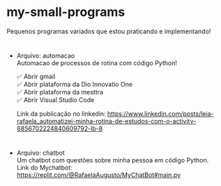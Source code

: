 # my-small-programs
<p> Pequenos programas variados que estou praticando e implementando!<p/>

#
<div>
  
- Arquivo: automacao <br>
Automacao de processos de rotina com código Python!

  ✅ Abrir gmail <br>
  ✅ Abrir plataforma da Dio Innovatio One <br>
  ✅ Abrir plataforma da mesttra <br>
  ✅ Abrir Visual Studio Code <br>
  
  
  Link da publicação no linkedin: https://www.linkedin.com/posts/leia-rafaela_automatizei-minha-rotina-de-estudos-com-o-activity-6856702224840609792-lb-8
  <div/>
 
  #
<div>
  
- Arquivo:  chatbot <br>
Um chatbot com questões sobre minha pessoa em código Python.<br>
Link do Mychatbot: https://replit.com/@RafaelaAugusto/MyChatBot#main.py

  <div/>  


